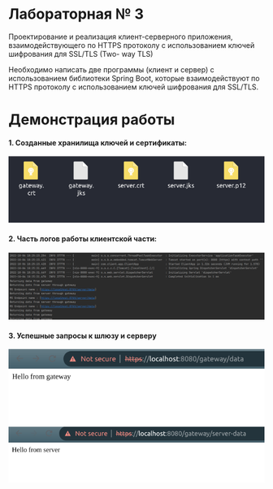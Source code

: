 # Лабораторная № 3
Проектирование и реализация клиент-серверного
приложения, взаимодействующего по HTTPS протоколу с
использованием ключей шифрования для SSL/TLS (Two-
way TLS)

Необходимо написать две программы (клиент и сервер) с использованием библиотеки
Spring Boot, которые взаимодействуют по HTTPS протоколу с использованием ключей
шифрования для SSL/TLS.

# Демонстрация работы
#### 1. Созданные хранилища ключей и сертификаты:
![img.png](img/certs.png)
#### 2. Часть логов работы клиентской части:
![img.png](img/logs.png)
#### 3. Успешные запросы к шлюзу и серверу
![img.png](img/req_gateway.png)
![img.png](img/req_server.png)

